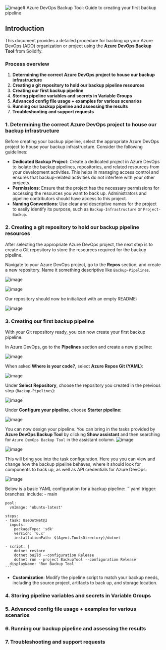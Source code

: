 ![image](https://github.com/user-attachments/assets/d59a5852-121f-4094-b168-f4d5751f9322)# Azure DevOps Backup Tool: Guide to creating your first backup pipeline

## Introduction

This document provides a detailed procedure for backing up your Azure DevOps (ADO) organization or project using the **Azure DevOps Backup Tool** from Solidify.

### Process overview

1. **Determining the correct Azure DevOps project to house our backup infrastructure**
1. **Creating a git repository to hold our backup pipeline resources**
1. **Creating our first backup pipeline**
1. **Storing pipeline variables and secrets in Variable Groups**
1. **Advanced config file usage + examples for various scenarios**
1. **Running our backup pipeline and assessing the results**
1. **Troubleshooting and support requests**

### 1. Determining the correct Azure DevOps project to house our backup infrastructure

Before creating your backup pipeline, select the appropriate Azure DevOps project to house your backup infrastructure. Consider the following guidelines:

- **Dedicated Backup Project**: Create a dedicated project in Azure DevOps to isolate the backup pipelines, repositories, and related resources from your development activities. This helps in managing access control and ensures that backup-related activities do not interfere with your other projects.
- **Permissions**: Ensure that the project has the necessary permissions for accessing the resources you want to back up. Administrators and pipeline contributors should have access to this project.
- **Naming Conventions**: Use clear and descriptive names for the project to easily identify its purpose, such as `Backup-Infrastructure` or `Project-Backup`.

### 2. Creating a git repository to hold our backup pipeline resources

After selecting the appropriate Azure DevOps project, the next step is to create a Git repository to store the resources required for the backup pipeline.

Navigate to your Azure DevOps project, go to the **Repos** section, and create a new repository. Name it something descriptive like `Backup-Pipelines`.

![image](https://github.com/user-attachments/assets/5d9e1472-41eb-4201-a661-e65f878b63df)

![image](https://github.com/user-attachments/assets/18c00353-8b7f-403c-ac8a-9c7e48fe7ae8)

Our repository should now be initialized with an empty README:

![image](https://github.com/user-attachments/assets/d6e6aef2-62d5-4c0c-bd77-3ee321d3b738)

### 3. Creating our first backup pipeline

With your Git repository ready, you can now create your first backup pipeline.

In Azure DevOps, go to the **Pipelines** section and create a new pipeline:

![image](https://github.com/user-attachments/assets/c0b44c64-74d4-4bdd-97b9-9dc6484cd133)

When asked **Where is your code?**, select **Azure Repos Git (YAML)**:

![image](https://github.com/user-attachments/assets/d2dcebde-6a7f-415b-ace4-dae733991870)

Under **Select Repository**, choose the repository you created in the previous step (`Backup-Pipelines`):

![image](https://github.com/user-attachments/assets/612a9c85-7c83-48c7-97ec-ba862b2464b1)

Under **Configure your pipeline**, choose **Starter pipeline**:

![image](https://github.com/user-attachments/assets/b5c11231-8469-4410-a215-0e2836e45d60)

You can now design your pipeline. You can bring in the tasks provided by **Azure DevOps Backup Tool** by clicking **Show assistant** and then searching for `Azure DevOps Backup Tool` in the assistant column.
![image](https://github.com/user-attachments/assets/833e5276-92b2-4700-b082-158bde1923fd)

![image](https://github.com/user-attachments/assets/146a849d-5542-454c-89bc-77a130056677)

This will bring you into the task configuration. Here you you can view and change how the backup pipeline behaves, where it should look for components to back up, as well as API credentials for Azure DevOps:

![image](https://github.com/user-attachments/assets/34e41969-f363-40bc-8c87-10a6f8bd2326)


Below is a basic YAML configuration for a backup pipeline:
    ```yaml
    trigger:
      branches:
        include:
          - main

    pool:
      vmImage: 'ubuntu-latest'

    steps:
    - task: UseDotNet@2
      inputs:
        packageType: 'sdk'
        version: '6.x'
        installationPath: $(Agent.ToolsDirectory)/dotnet

    - script: |
        dotnet restore
        dotnet build --configuration Release
        dotnet run --project BackupTool --configuration Release
      displayName: 'Run Backup Tool'
    ```
  - **Customization**: Modify the pipeline script to match your backup needs, including the source project, artifacts to back up, and storage location.

### 4. Storing pipeline variables and secrets in Variable Groups

### 5. Advanced config file usage + examples for various scenarios

### 6. Running our backup pipeline and assessing the results

### 7. Troubleshooting and support requests
